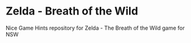 # Zelda - Breath of the Wild
Nice Game Hints repository for Zelda - The Breath of the Wild game for NSW
